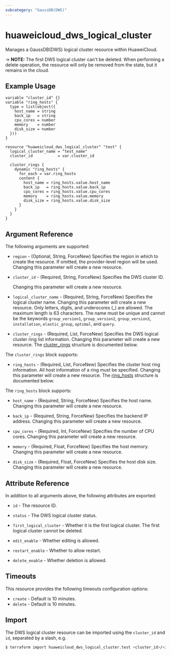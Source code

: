 ```yaml
---
subcategory: "GaussDB(DWS)"
---
```


# huaweicloud_dws_logical_cluster

Manages a GaussDB(DWS) logical cluster resource within HuaweiCloud.

-> **NOTE:** The first DWS logical cluster can't be deleted. When performing a delete operation, the resource will only
be removed from the state, but it remains in the cloud.

## Example Usage

```hcl
variable "cluster_id" {}
variable "ring_hosts" {
  type = list(object({
    host_name = string
    back_ip   = string
    cpu_cores = number
    memory    = number
    disk_size = number
  }))
}

resource "huaweicloud_dws_logical_cluster" "test" {
  logical_cluster_name = "test_name"
  cluster_id           = var.cluster_id

  cluster_rings {
    dynamic "ring_hosts" {
      for_each = var.ring_hosts
      content {
        host_name = ring_hosts.value.host_name
        back_ip   = ring_hosts.value.back_ip
        cpu_cores = ring_hosts.value.cpu_cores
        memory    = ring_hosts.value.memory
        disk_size = ring_hosts.value.disk_size
      }
    }
  }
}
```

## Argument Reference

The following arguments are supported:

* `region` - (Optional, String, ForceNew) Specifies the region in which to create the resource.
  If omitted, the provider-level region will be used. Changing this parameter will create a new resource.

* `cluster_id` - (Required, String, ForceNew) Specifies the DWS cluster ID.

  Changing this parameter will create a new resource.

* `logical_cluster_name` - (Required, String, ForceNew) Specifies the logical cluster name. Changing this parameter will
  create a new resource. Only letters, digits, and underscores (_) are allowed. The maximum length is 63 characters.
  The name must be unique and cannot be the keywords `group_version1`, `group_version2`, `group_version3`,
  `installation`, `elastic_group`, `optimal`, and `query`.

* `cluster_rings` - (Required, List, ForceNew) Specifies the DWS logical cluster ring list information.
  Changing this parameter will create a new resource.
The [cluster_rings](#LogicalCluster_ClusterRings) structure is documented below.

<a name="LogicalCluster_ClusterRings"></a>
The `cluster_rings` block supports:

* `ring_hosts` - (Required, List, ForceNew) Specifies the cluster host ring information. All host information of a ring
  must be specified. Changing this parameter will create a new resource.
The [ring_hosts](#LogicalCluster_RingHosts) structure is documented below.

<a name="LogicalCluster_RingHosts"></a>
The `ring_hosts` block supports:

* `host_name` - (Required, String, ForceNew) Specifies the host name. Changing this parameter will create a new resource.

* `back_ip` - (Required, String, ForceNew) Specifies the backend IP address. Changing this parameter will create a new resource.

* `cpu_cores` - (Required, Int, ForceNew) Specifies the number of CPU cores. Changing this parameter will create a new resource.

* `memory` - (Required, Float, ForceNew) Specifies the host memory. Changing this parameter will create a new resource.

* `disk_size` - (Required, Float, ForceNew) Specifies the host disk size. Changing this parameter will create a new resource.

## Attribute Reference

In addition to all arguments above, the following attributes are exported:

* `id` - The resource ID.

* `status` - The DWS logical cluster status.

* `first_logical_cluster` - Whether it is the first logical cluster. The first logical cluster cannot be deleted.

* `edit_enable` - Whether editing is allowed.

* `restart_enable` - Whether to allow restart.

* `delete_enable` - Whether deletion is allowed.

## Timeouts

This resource provides the following timeouts configuration options:

* `create` - Default is 10 minutes.
* `delete` - Default is 10 minutes.

## Import

The DWS logical cluster resource can be imported using the `cluster_id` and `id`, separated by a slash, e.g.

```bash
$ terraform import huaweicloud_dws_logical_cluster.test <cluster_id>/<id>
```
